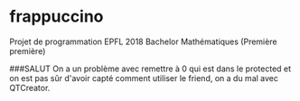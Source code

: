 # frappuccino
Projet de programmation EPFL 2018 Bachelor Mathématiques (Première première)

###SALUT
On a un problème avec remettre à 0 qui est dans le protected et on est pas sûr d'avoir capté comment utiliser le friend, on a du mal avec QTCreator.
